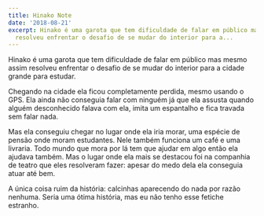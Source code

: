 ```yaml
---
title: Hinako Note
date: '2018-08-21'
excerpt: Hinako é uma garota que tem dificuldade de falar em público mas mesmo assim
  resolveu enfrentar o desafio de se mudar do interior para a...
---
```




Hinako é uma garota que tem dificuldade de falar em público mas mesmo assim resolveu enfrentar o desafio de se mudar do interior para a cidade grande para estudar.

Chegando na cidade ela ficou completamente perdida, mesmo usando o GPS. Ela ainda não conseguia falar com ninguém já que ela assusta quando alguém desconhecido falava com ela, imita um espantalho e fica travada sem falar nada.

Mas ela conseguiu chegar no lugar onde ela iria morar, uma espécie de pensão onde moram estudantes. Nele também funciona um café e uma livraria. Todo mundo que mora por lá tem que ajudar em algo então ela ajudava também. Mas o lugar onde ela mais se destacou foi na companhia de teatro que eles resolveram fazer: apesar do medo dela ela conseguia atuar até bem.

A única coisa ruim da história: calcinhas aparecendo do nada por razão nenhuma. Seria uma ótima história, mas eu não tenho esse fetiche estranho.